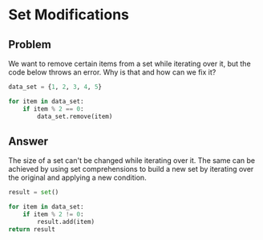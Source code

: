 # Set Modifications
## Problem
We want to remove certain items from a set while iterating over it, but the code below throws an error. Why is that and how can we fix it?

```python
data_set = {1, 2, 3, 4, 5}

for item in data_set:
    if item % 2 == 0:
        data_set.remove(item)
```

## Answer
The size of a set can't be changed while iterating over it. The same can be achieved by using set comprehensions to build a new set by iterating over the original and applying a new condition.

```python
result = set()

for item in data_set:
    if item % 2 != 0:
        result.add(item)
return result
```